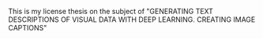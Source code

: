 This is my license thesis on the subject of "GENERATING TEXT DESCRIPTIONS OF VISUAL DATA WITH DEEP LEARNING.
CREATING IMAGE CAPTIONS"


